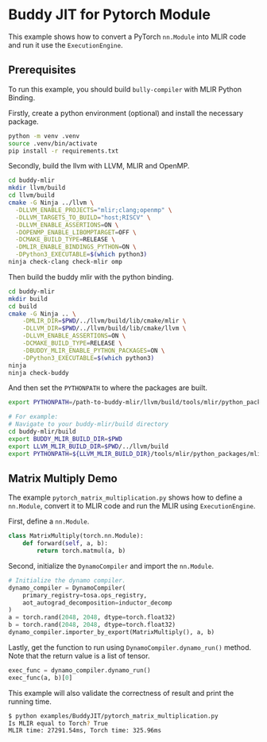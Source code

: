 # Buddy JIT for Pytorch Module

This example shows how to convert a PyTorch `nn.Module` into MLIR code
and run it use the `ExecutionEngine`.

## Prerequisites

To run this example, you should build `bully-compiler` with MLIR Python Binding.

Firstly, create a python environment (optional) and install the necessary package.

```bash
python -m venv .venv
source .venv/bin/activate
pip install -r requirements.txt
```

Secondly, build the llvm with LLVM, MLIR and OpenMP.

```bash
cd buddy-mlir
mkdir llvm/build
cd llvm/build
cmake -G Ninja ../llvm \
  -DLLVM_ENABLE_PROJECTS="mlir;clang;openmp" \
  -DLLVM_TARGETS_TO_BUILD="host;RISCV" \
  -DLLVM_ENABLE_ASSERTIONS=ON \
  -DOPENMP_ENABLE_LIBOMPTARGET=OFF \
  -DCMAKE_BUILD_TYPE=RELEASE \
  -DMLIR_ENABLE_BINDINGS_PYTHON=ON \
  -DPython3_EXECUTABLE=$(which python3)
ninja check-clang check-mlir omp
```

Then build the buddy mlir with the python binding.

```bash
cd buddy-mlir
mkdir build
cd build
cmake -G Ninja .. \
    -DMLIR_DIR=$PWD/../llvm/build/lib/cmake/mlir \
    -DLLVM_DIR=$PWD/../llvm/build/lib/cmake/llvm \
    -DLLVM_ENABLE_ASSERTIONS=ON \
    -DCMAKE_BUILD_TYPE=RELEASE \
    -DBUDDY_MLIR_ENABLE_PYTHON_PACKAGES=ON \
    -DPython3_EXECUTABLE=$(which python3)
ninja
ninja check-buddy
```

And then set the `PYTHONPATH` to where the packages are built.

```bash
export PYTHONPATH=/path-to-buddy-mlir/llvm/build/tools/mlir/python_packages/mlir_core:/path-to-buddy-mlir/build/python_packages:${PYTHONPATH}

# For example:
# Navigate to your buddy-mlir/build directory
cd buddy-mlir/build
export BUDDY_MLIR_BUILD_DIR=$PWD
export LLVM_MLIR_BUILD_DIR=$PWD/../llvm/build
export PYTHONPATH=${LLVM_MLIR_BUILD_DIR}/tools/mlir/python_packages/mlir_core:${BUDDY_MLIR_BUILD_DIR}/python_packages:${PYTHONPATH}
```

## Matrix Multiply Demo

The example `pytorch_matrix_multiplication.py` shows how to define a `nn.Module`,
convert it to MLIR code and run the MLIR using `ExecutionEngine`.

First, define a `nn.Module`.

```python
class MatrixMultiply(torch.nn.Module):
    def forward(self, a, b):
        return torch.matmul(a, b)
```

Second, initialize the `DynamoCompiler` and import the `nn.Module`.

```python
# Initialize the dynamo compiler.
dynamo_compiler = DynamoCompiler(
    primary_registry=tosa.ops_registry,
    aot_autograd_decomposition=inductor_decomp
)
a = torch.rand(2048, 2048, dtype=torch.float32)
b = torch.rand(2048, 2048, dtype=torch.float32)
dynamo_compiler.importer_by_export(MatrixMultiply(), a, b)
```

Lastly, get the function to run using `DynamoCompiler.dynamo_run()` method. Note that the return value is a list of
tensor.

```python
exec_func = dynamo_compiler.dynamo_run()
exec_func(a, b)[0]
```
This example will also validate the correctness of result and print the running time.

```bash
$ python examples/BuddyJIT/pytorch_matrix_multiplication.py
Is MLIR equal to Torch? True
MLIR time: 27291.54ms, Torch time: 325.96ms
```